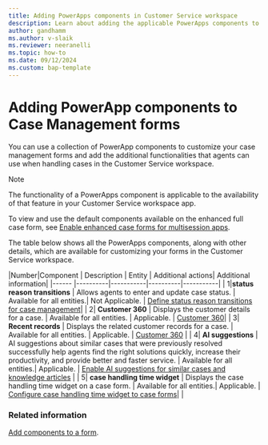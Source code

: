 ```yaml
---
title: Adding PowerApps components in Customer Service workspace 
description: Learn about adding the applicable PowerApps components to Case Management forms.
author: gandhamm 
ms.author: v-slaik
ms.reviewer: neeranelli 
ms.topic: how-to 
ms.date: 09/12/2024
ms.custom: bap-template 
---
```


# Adding PowerApp components to Case Management forms

You can use a collection of PowerApp components to customize your case management forms and add the additional functionalities that agents can use when handling cases in the Customer Service workspace.

> [!NOTE]
> The functionality of a PowerApps component is applicable to the availability of that feature in your Customer Service workspace app.

To view and use the default components available on the enhanced full case form, see [Enable enhanced case forms for multisession apps](case-enh-config.md).

The table below shows all the PowerApps components, along with other details, which are available for customizing your forms in the Customer Service workspace.

|Number|Component   | Description   | Entity   |  Additional actions| Additional information|
|------ |----------|-----------|----------|-----------|
| 1|**status reason transitions** | Allows agents to enter and update case status. | Available for all entities.| Not Applicable. | [Define status reason transitions for case management](define-status-reason-transitions-case-management.md)|
| 2| **Customer 360** | Displays the customer details for a case. | Available for all entities. | Applicable. | [Customer 360](add-display-components-to-case-form.md)| 
| 3| **Recent records** |  Displays the related customer records for a case. | Available for all entities. | Applicable. | [Customer 360](add-display-components-to-case-form.md) |
| 4| **AI suggestions** |  AI suggestions about similar cases that were previously resolved successfully help agents find the right solutions quickly, increase their productivity, and provide better and faster service. | Available for all entities.| Applicable. | [Enable AI suggestions for similar cases and knowledge articles](csw-enable-ai-suggested-cases-knowledge-articles.md) |
| 5| **case handling time widget** | Displays the case handling time widget on a case form. | Available for all entities.| Applicable. | [Configure case handling time widget to case forms](add-case-handling-time.md)| |


### Related information

[Add components to a form](/power-apps/maker/model-driven-apps/add-move-configure-or-delete-components-on-form).